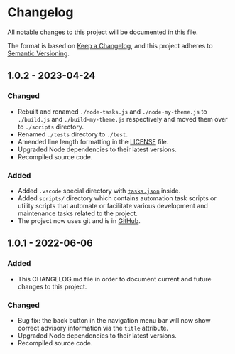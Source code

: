 # Changelog

All notable changes to this project will be documented in this file.

The format is based on [Keep a Changelog](https://keepachangelog.com/en/1.1.0/),
and this project adheres to [Semantic Versioning](https://semver.org/spec/v2.0.0.html).

## 1.0.2 - 2023-04-24

### Changed

- Rebuilt and renamed `./node-tasks.js` and `./node-my-theme.js` to `./build.js` and `./build-my-theme.js` respectively and moved them over to `./scripts` directory.
- Renamed `./tests` directory to `./test`.
- Amended line length formatting in the [LICENSE](LICENSE) file.
- Upgraded Node dependencies to their latest versions.
- Recompiled source code.

### Added

- Added `.vscode` special directory with [`tasks.json`](./.vscode/tasks.json) inside.
- Added `scripts/` directory which contains automation task scripts or utility scripts that automate or facilitate various development and maintenance tasks related to the project.
- The project now uses git and is in [GitHub](https://github.com/TomasBagdanavicius).

## 1.0.1 - 2022-06-06

### Added

- This CHANGELOG.md file in order to document current and future changes to this project.

### Changed

- Bug fix: the back button in the navigation menu bar will now show correct advisory information via the `title` attribute.
- Upgraded Node dependencies to their latest versions.
- Recompiled source code.